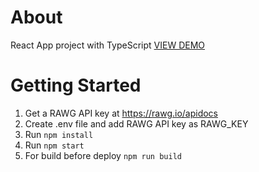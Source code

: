 # About

React App project with TypeScript
[VIEW DEMO](https://reactjs-game-hub.vercel.app/)

# Getting Started

1. Get a RAWG API key at https://rawg.io/apidocs
2. Create .env file and add RAWG API key as RAWG_KEY
3. Run `npm install`
4. Run `npm start`
5. For build before deploy `npm run build`
